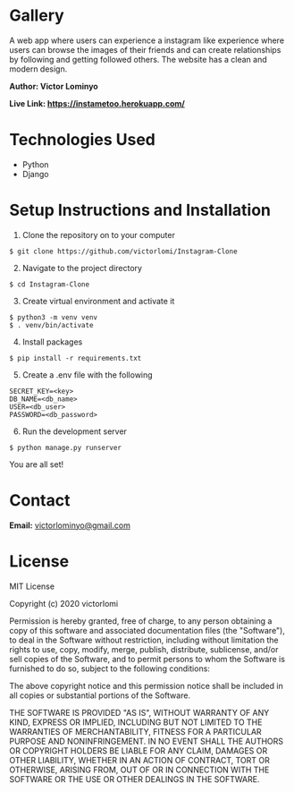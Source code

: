 # Gallery
A web app where users can experience a instagram like experience where users can browse the images of their friends and can create relationships by following and getting followed others. The website has a clean and modern design.


**Author: Victor Lominyo**

**Live Link: https://instametoo.herokuapp.com/**


Technologies Used
=
- Python 
- Django


Setup Instructions and Installation
=
1. Clone the repository on to your computer

```
$ git clone https://github.com/victorlomi/Instagram-Clone
```

2. Navigate to the project directory 

```
$ cd Instagram-Clone
```

3. Create virtual environment and activate it

```
$ python3 -m venv venv
$ . venv/bin/activate
``` 

4. Install packages

```
$ pip install -r requirements.txt
```

5. Create a .env file with the following

```
SECRET_KEY=<key>
DB_NAME=<db_name>
USER=<db_user>
PASSWORD=<db_password>
```

6. Run the development server

```
$ python manage.py runserver
```

You are all set!

Contact
=
**Email:** victorlominyo@gmail.com

License
=
MIT License

Copyright (c) 2020 victorlomi

Permission is hereby granted, free of charge, to any person obtaining a copy
of this software and associated documentation files (the "Software"), to deal
in the Software without restriction, including without limitation the rights
to use, copy, modify, merge, publish, distribute, sublicense, and/or sell
copies of the Software, and to permit persons to whom the Software is
furnished to do so, subject to the following conditions:

The above copyright notice and this permission notice shall be included in all
copies or substantial portions of the Software.

THE SOFTWARE IS PROVIDED "AS IS", WITHOUT WARRANTY OF ANY KIND, EXPRESS OR
IMPLIED, INCLUDING BUT NOT LIMITED TO THE WARRANTIES OF MERCHANTABILITY,
FITNESS FOR A PARTICULAR PURPOSE AND NONINFRINGEMENT. IN NO EVENT SHALL THE
AUTHORS OR COPYRIGHT HOLDERS BE LIABLE FOR ANY CLAIM, DAMAGES OR OTHER
LIABILITY, WHETHER IN AN ACTION OF CONTRACT, TORT OR OTHERWISE, ARISING FROM,
OUT OF OR IN CONNECTION WITH THE SOFTWARE OR THE USE OR OTHER DEALINGS IN THE
SOFTWARE.